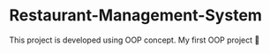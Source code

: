 # Restaurant-Management-System
This project is developed using  OOP concept.
My first OOP project 🤗
